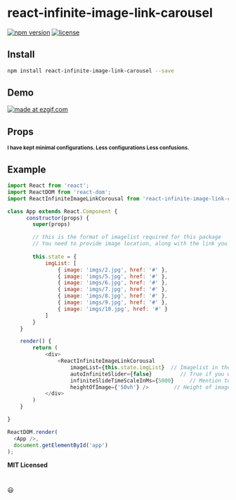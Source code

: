 # react-infinite-image-link-carousel

[![npm version][npm-main]][npm-main]
[![license][license]][license]


## Install

```bash
npm install react-infinite-image-link-carousel --save
```

## Demo

<!-- <a href="https://imgflip.com/gif/45z9ft"><img src="https://imgflip.com/gif/45z9ft" title="made at imgflip.com"/></a> -->
<a href="hij.gif"><img src="hij.gif" title="made at ezgif.com"/></a>



## Props

<small><b>I have kept minimal configurations. 
Less configurations Less confusions.</b></small>

## Example

```javascript
import React from 'react';
import ReactDOM from 'react-dom';
import ReactInfiniteImageLinkCorousal from 'react-infinite-image-link-carousel'

class App extends React.Component {
      constructor(props) {
        super(props)

        // this is the format of imagelist required for this package
        // You need to provide image location, along with the link you want to go to, else you can keep '#'
            
        this.state = {
            imgList: [
                { image: 'imgs/2.jpg', href: '#' },
                { image: 'imgs/5.jpg', href: '#' },
                { image: 'imgs/6.jpg', href: '#' },
                { image: 'imgs/7.jpg', href: '#' },
                { image: 'imgs/8.jpg', href: '#' },
                { image: 'imgs/9.jpg', href: '#' },
                { image: 'imgs/10.jpg', href: '#' }
            ]
        }
    }

    render() {
        return (
            <div>
                <ReactInfiniteImageLinkCorousal 
                    imageList={this.state.imgList}  // Imagelist in the above format is required, rest i'll take care
                    autoInfiniteSlider={false}         // True if you want auto-slide function else false
                    infiniteSlideTimeScaleInMs={5000}     // Mention totals seconda after which slide should happen
                    heightOfImage={'50vh'} />        // Height of images or corousel
            </div>
        )
    }

}

ReactDOM.render(
  <App />,
  document.getElementById('app')
);
```

**MIT Licensed**

#
:smiley:

[npm-main]: https://badge.fury.io/js/react-infinite-image-link-carousel.svg
[license]: https://img.shields.io/apm/l/react


    

